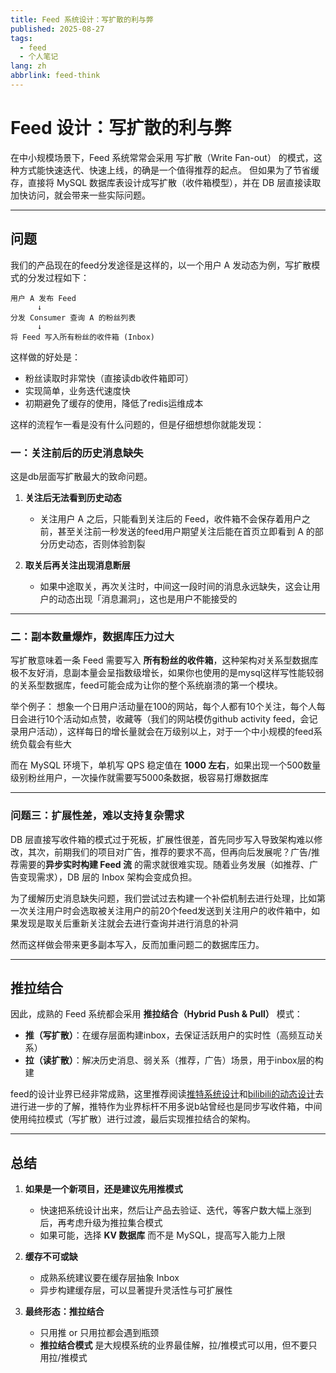 ```yaml
---
title: Feed 系统设计：写扩散的利与弊
published: 2025-08-27
tags:
  - feed
  - 个人笔记
lang: zh
abbrlink: feed-think
---
```


# Feed 设计：写扩散的利与弊

在中小规模场景下，Feed 系统常常会采用 写扩散（Write Fan-out） 的模式，这种方式能快速迭代、快速上线，的确是一个值得推荐的起点。
但如果为了节省缓存，直接将 MySQL 数据库表设计成写扩散（收件箱模型），并在 DB 层直接读取加快访问，就会带来一些实际问题。

---

## 问题

我们的产品现在的feed分发途径是这样的，以一个用户 A 发动态为例，写扩散模式的分发过程如下：

```
用户 A 发布 Feed  
      ↓  
分发 Consumer 查询 A 的粉丝列表  
      ↓  
将 Feed 写入所有粉丝的收件箱 (Inbox)
```

这样做的好处是：

* 粉丝读取时非常快（直接读db收件箱即可）
* 实现简单，业务迭代速度快
* 初期避免了缓存的使用，降低了redis运维成本

这样的流程乍一看是没有什么问题的，但是仔细想想你就能发现：

### 一：关注前后的历史消息缺失

这是db层面写扩散最大的致命问题。

1. **关注后无法看到历史动态**

   * 关注用户 A 之后，只能看到关注后的 Feed，收件箱不会保存着用户之前，甚至关注前一秒发送的feed用户期望关注后能在首页立即看到 A 的部分历史动态，否则体验割裂

2. **取关后再关注出现消息断层**

   * 如果中途取关，再次关注时，中间这一段时间的消息永远缺失，这会让用户的动态出现「消息漏洞」，这也是用户不能接受的

---

### 二：副本数量爆炸，数据库压力过大

写扩散意味着一条 Feed 需要写入 **所有粉丝的收件箱**，这种架构对关系型数据库极不友好消，息副本量会呈指数级增长，如果你也使用的是mysql这样写性能较弱的关系型数据库，feed可能会成为让你的整个系统崩溃的第一个模块。

举个例子：
想象一个日用户活动量在100的网站，每个人都有10个关注，每个人每日会进行10个活动如点赞，收藏等（我们的网站模仿github activity feed，会记录用户活动），这样每日的增长量就会在万级别以上，对于一个中小规模的feed系统负载会有些大

而在 MySQL 环境下，单机写 QPS 稳定值在 **1000 左右**，如果出现一个500数量级别粉丝用户，一次操作就需要写5000条数据，极容易打爆数据库

---

### 问题三：扩展性差，难以支持复杂需求

DB 层直接写收件箱的模式过于死板，扩展性很差，首先同步写入导致架构难以修改，其次，前期我们的项目对广告，推荐的要求不高，但再向后发展呢？广告/推荐需要的**异步实时构建 Feed 流** 的需求就很难实现。随着业务发展（如推荐、广告变现需求），DB 层的 Inbox 架构会变成负担。

为了缓解历史消息缺失问题，我们尝试过去构建一个补偿机制去进行处理，比如第一次关注用户时会选取被关注用户的前20个feed发送到关注用户的收件箱中，如果发现是取关后重新关注就会去进行查询并进行消息的补洞

然而这样做会带来更多副本写入，反而加重问题二的数据库压力。

---

## 推拉结合

因此，成熟的 Feed 系统都会采用 **推拉结合（Hybrid Push & Pull）** 模式：

* **推（写扩散）**：在缓存层面构建inbox，去保证活跃用户的实时性（高频互动关系）
* **拉（读扩散）**：解决历史消息、弱关系（推荐，广告）场景，用于inbox层的构建

feed的设计业界已经非常成熟，这里推荐阅读[推特系统设计](https://dennysam.medium.com/twitters-tough-architectural-decision-c61e4d0d41a5)和[bilibili的动态设计](https://www.bilibili.com/opus/827334439221592150)去进行进一步的了解，推特作为业界标杆不用多说b站曾经也是同步写收件箱，中间使用纯拉模式（写扩散）进行过渡，最后实现推拉结合的架构。

---

## 总结

1. **如果是一个新项目，还是建议先用推模式**
   * 快速把系统设计出来，然后让产品去验证、迭代，等客户数大幅上涨到后，再考虑升级为推拉集合模式
   * 如果可能，选择 **KV 数据库** 而不是 MySQL，提高写入能力上限

2. **缓存不可或缺**
   * 成熟系统建议要在缓存层抽象 Inbox
   * 异步构建缓存层，可以显著提升灵活性与可扩展性

3. **最终形态：推拉结合**
   * 只用推 or 只用拉都会遇到瓶颈
   * **推拉结合模式** 是大规模系统的业界最佳解，拉/推模式可以用，但不要只用拉/推模式
